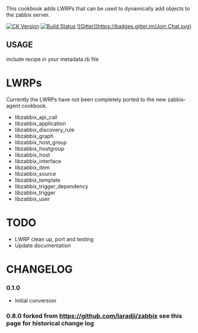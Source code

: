 This cookbook adds LWRPs that can be used to dynamically add objects to the zabbix server.

[![CK Version](http://img.shields.io/cookbook/v/libzabbixsvg)](https://supermarket.getchef.com/cookbooks/libzabbix)
[![Build Status](https://secure.travis-ci.org/TD-4242/libzabbix.png)](http://travis-ci.org/TD-4242/cookbook-libzabbix)
[![Gitter](https://badges.gitter.im/Join Chat.svg)](https://gitter.im/TD-4242/zabbix-agent?utm_source=badge&utm_medium=badge&utm_campaign=pr-badge&utm_content=badge)

## USAGE
include recipe in your metadata.rb file

# LWRPs
Currently the LWRPs have not been completely ported to the new zabbix-agent cookbook.

* libzabbix\_api\_call
* libzabbix\_application
* libzabbix\_discovery\_rule
* libzabbix\_graph
* libzabbix\_host\_group
* libzabbix\_hostgroup
* libzabbix\_host
* libzabbix\_interface
* libzabbix\_item
* libzabbix\_source
* libzabbix\_template
* libzabbix\_trigger\_dependency
* libzabbix\_trigger
* libzabbix\_user


# TODO

* LWRP clean up, port and testing
* Update documentation

# CHANGELOG
### 0.1.0
  * Initial conversion

### 0.8.0 forked from https://github.com/laradji/zabbix see this page for historical change log
